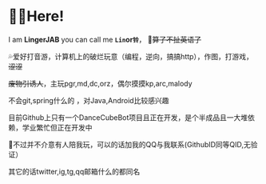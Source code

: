 # 😶‍🌫️Here!

I am **LingerJAB** you can call me **`Lin`**or**`铃`**，
🫥~~算了不扯英语了~~

💦爱好打音游，计算机上的破烂玩意（编程，逆向，搞搞http），作图，打游戏，~~涩涩~~

~~废物引诱人~~，主玩pgr,md,dc,orz，偶尔摸摸kp,arc,malody

不会git,spring什么的
，对Java,Android比较感兴趣

目前Github上只有一个DanceCubeBot项目且正在开发，是个半成品且一大堆依赖，学业繁忙但正在开发中

🥰不过并不介意有人陪我玩，可以的话加我的QQ与我联系(GithubID同等QID,无验证）

其它的话twitter,ig,tg,qq邮箱什么的都同名
